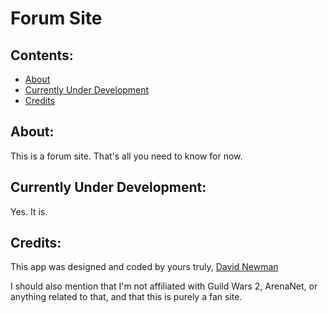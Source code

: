 # Forum Site

## Contents:
 * [About](#About)
 * [Currently Under Development](#currently-under-development)
 * [Credits](#credits)

## About:
This is a forum site. That's all you need to know for now.

## Currently Under Development:
Yes. It is.

## Credits:
 This app was designed and coded by yours truly, [David Newman](https://github.com/Newms34)

 I should also mention that I'm not affiliated with Guild Wars 2, ArenaNet, or anything related to that, and that this is purely a fan site.